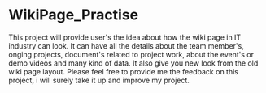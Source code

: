 # WikiPage_Practise
This project will provide user's the idea about how the wiki page in IT industry can look. It can have all the details about
the team member's, onging projects, document's related to project work, about the event's or demo videos and many kind of data.
It also give you new look from the old wiki page layout.
Please feel free to provide me the feedback on this project, i will surely take it up and improve my project.
